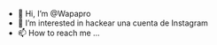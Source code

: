 - 👋 Hi, I’m @Wapapro
- 👀 I’m interested in hackear una cuenta de Instagram
- 📫 How to reach me ...

<!---
Wapapro/Wapapro is a ✨ special ✨ repository because its `README.md` (this file) appears on your GitHub profile.
You can click the Preview link to take a look at your changes.
--->
